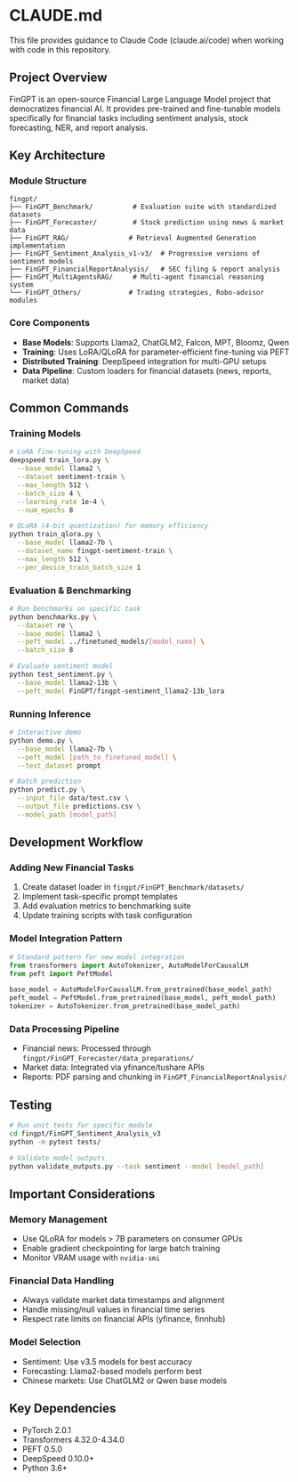 # CLAUDE.md

This file provides guidance to Claude Code (claude.ai/code) when working with code in this repository.

## Project Overview

FinGPT is an open-source Financial Large Language Model project that democratizes financial AI. It provides pre-trained and fine-tunable models specifically for financial tasks including sentiment analysis, stock forecasting, NER, and report analysis.

## Key Architecture

### Module Structure
```
fingpt/
├── FinGPT_Benchmark/          # Evaluation suite with standardized datasets
├── FinGPT_Forecaster/         # Stock prediction using news & market data
├── FinGPT_RAG/               # Retrieval Augmented Generation implementation
├── FinGPT_Sentiment_Analysis_v1-v3/  # Progressive versions of sentiment models
├── FinGPT_FinancialReportAnalysis/   # SEC filing & report analysis
├── FinGPT_MultiAgentsRAG/     # Multi-agent financial reasoning system
└── FinGPT_Others/            # Trading strategies, Robo-advisor modules
```

### Core Components
- **Base Models**: Supports Llama2, ChatGLM2, Falcon, MPT, Bloomz, Qwen
- **Training**: Uses LoRA/QLoRA for parameter-efficient fine-tuning via PEFT
- **Distributed Training**: DeepSpeed integration for multi-GPU setups
- **Data Pipeline**: Custom loaders for financial datasets (news, reports, market data)

## Common Commands

### Training Models
```bash
# LoRA fine-tuning with DeepSpeed
deepspeed train_lora.py \
  --base_model llama2 \
  --dataset sentiment-train \
  --max_length 512 \
  --batch_size 4 \
  --learning_rate 1e-4 \
  --num_epochs 8

# QLoRA (4-bit quantization) for memory efficiency
python train_qlora.py \
  --base_model llama2-7b \
  --dataset_name fingpt-sentiment-train \
  --max_length 512 \
  --per_device_train_batch_size 1
```

### Evaluation & Benchmarking
```bash
# Run benchmarks on specific task
python benchmarks.py \
  --dataset re \
  --base_model llama2 \
  --peft_model ../finetuned_models/[model_name] \
  --batch_size 8

# Evaluate sentiment model
python test_sentiment.py \
  --base_model llama2-13b \
  --peft_model FinGPT/fingpt-sentiment_llama2-13b_lora
```

### Running Inference
```bash
# Interactive demo
python demo.py \
  --base_model llama2-7b \
  --peft_model [path_to_finetuned_model] \
  --test_dataset prompt

# Batch prediction
python predict.py \
  --input_file data/test.csv \
  --output_file predictions.csv \
  --model_path [model_path]
```

## Development Workflow

### Adding New Financial Tasks
1. Create dataset loader in `fingpt/FinGPT_Benchmark/datasets/`
2. Implement task-specific prompt templates
3. Add evaluation metrics to benchmarking suite
4. Update training scripts with task configuration

### Model Integration Pattern
```python
# Standard pattern for new model integration
from transformers import AutoTokenizer, AutoModelForCausalLM
from peft import PeftModel

base_model = AutoModelForCausalLM.from_pretrained(base_model_path)
peft_model = PeftModel.from_pretrained(base_model, peft_model_path)
tokenizer = AutoTokenizer.from_pretrained(base_model_path)
```

### Data Processing Pipeline
- Financial news: Processed through `fingpt/FinGPT_Forecaster/data_preparations/`
- Market data: Integrated via yfinance/tushare APIs
- Reports: PDF parsing and chunking in `FinGPT_FinancialReportAnalysis/`

## Testing

```bash
# Run unit tests for specific module
cd fingpt/FinGPT_Sentiment_Analysis_v3
python -m pytest tests/

# Validate model outputs
python validate_outputs.py --task sentiment --model [model_path]
```

## Important Considerations

### Memory Management
- Use QLoRA for models > 7B parameters on consumer GPUs
- Enable gradient checkpointing for large batch training
- Monitor VRAM usage with `nvidia-smi`

### Financial Data Handling
- Always validate market data timestamps and alignment
- Handle missing/null values in financial time series
- Respect rate limits on financial APIs (yfinance, finnhub)

### Model Selection
- Sentiment: Use v3.5 models for best accuracy
- Forecasting: Llama2-based models perform best
- Chinese markets: Use ChatGLM2 or Qwen base models

## Key Dependencies
- PyTorch 2.0.1
- Transformers 4.32.0-4.34.0
- PEFT 0.5.0
- DeepSpeed 0.10.0+
- Python 3.6+